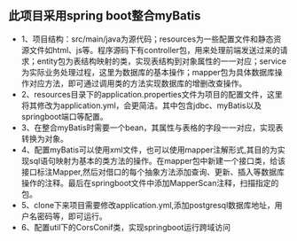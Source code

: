 ## 此项目采用spring boot整合myBatis
* 1、项目结构：src/main/java为源代码；resources为一些配置文件和静态资源文件如html、js等。程序源码下有controller包，用来处理前端发送过来的请求；entity包为表结构映射的类，实现表结构到对象属性的一一对应；service为实际业务处理过程，这里为数据库的基本操作；mapper包为具体数据库操作对应方法，即可通过调用类的方法实现数据库的增删改查操作。
* 2、resources目录下的application.properties文件为项目的配置文件，这里将其修改为application.yml，会更简洁。其中包含jdbc、myBatis以及springboot端口等配置。
* 3、在整合myBatis时需要一个bean，其属性与表格的字段一一对应，实现表转换为对象。
* 4、配置myBatis可以使用xml文件，也可以使用mapper注解形式,其目的为实现sql语句映射为基本的类方法的操作。在mapper包中新建一个接口类，给该接口标注Mapper,然后对借口的每个抽象方法添加查询、更新、插入等数据库操作的注释。最后在springboot文件中添加MapperScan注释，扫描指定的包。
* 5、clone下来项目需要修改application.yml,添加postgresql数据库地址，用户名密码等，即可运行。
* 6、配置util下的CorsConif类，实现springboot运行跨域访问
